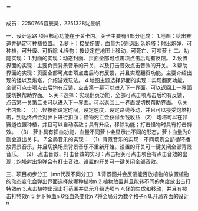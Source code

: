 # -
成员：2250766宫辰昊，2251328沈昱帆

一、设计思路
项目核心功能在于关卡内。关卡主要有4部分组成：
1.地图：给出赛道并确定可种植位置。
2.萝卜：接受伤害，血量为0则退出
3.炮塔：射出炮弹，可种植，可升级、可拆除
4.怪物：按设定在地图上移动，可死亡、可咬萝卜
二、功能实现：
1.封面的实现：动态封面、页面全部可点击项点击后均有反馈。
2.设置界面的实现：主要负责背景音乐的开关，以及打击音效点击音效的开关。
3.帮助界面的实现：页面全部可点击项点击后均有反馈，并且实现翻页功能。主要介绍出现的怪以及炮塔，介绍游戏玩法。
4.地图主题选择界面的实现：实现翻页功能，全部可点击项点击后均有反馈，点击第一幕可以进入下一界面。可以返回上一界面或切换帮助界面。
5.关卡选择：实现翻页功能，全部可点击项点击后均有反馈，点击第一关第二关可以进入下一界面。可以返回上一界面或切换帮助界面。
6.关卡内部：
（1）.怪按照设定时间，设定速度，设定路线移动，并且可以接受炮塔打击，到达终点会对萝卜进行扣血；怪物死亡会获得金钱收益
（2）.炮塔可以在非赛道位置种植，并且可以自动索敌；具有升级，移除功能；打击怪物时具有打击特效。
（3）.萝卜具有扣血功能，血量不同萝卜会显示出不同的形态，萝卜血量为0则会退出关卡。
7.全局音乐的实现：
（1）背景音乐的实现：不同场景全部循环播放背景音乐，并且切换场景背景音乐不重新开始。设置的开关可一键关闭全部背景音乐。
（2）.点击音效、打击音效的实习：点击相关可点击项会有点击音效的出现；炮塔射出炮弹会有打击音效。设置的开关可一键关闭全部音效。

三、项目初步分工（mn代表不同分工）
1.背景图并会反馈能否放植物的放置植物的动态变化会弹出界面选择放哪种植物n
2.植物放置并且能转不同的角度放出击打特效m
3.点击植物出现击打范围并显示升级选项m
4.怪的生成和移动，并且有被击打特效n
5.萝卜掉血n
6怪血条变化n
7将全局分为数个格子n
8.开局界面的设计n

